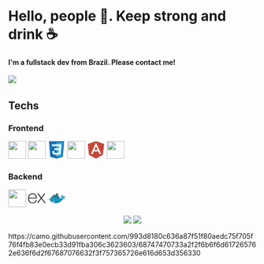 # **Hello, people** 👋. Keep strong and **drink** ☕ 

#### I'm a fullstack dev from Brazil. Please contact me!

<a href="https://www.linkedin.com/in/joao-pedro-s-santos/">
    <img src="https://img.shields.io/badge/linkedin-%230077B5.svg?&style=for-the-badge&logo=linkedin&logoColor=white" />
</a>

## Techs

### Frontend

<p align="left">
  <img src="https://raw.githubusercontent.com/danielcranney/readme-generator/main/public/icons/skills/javascript-colored.svg" width="36" height="36"/>
  <img src="https://raw.githubusercontent.com/danielcranney/readme-generator/main/public/icons/skills/html5-colored.svg" width="36" height="36"/>
  <img src="https://raw.githubusercontent.com/devicons/devicon/master/icons/css3/css3-original.svg" height="36" width="36">
  <img src="https://cdn.jsdelivr.net/gh/devicons/devicon/icons/typescript/typescript-original.svg" width="36" height="36"/>
  <img src="https://raw.githubusercontent.com/devicons/devicon/master/icons/angularjs/angularjs-plain.svg" width="36" height="36"/>
  <img src="https://cdn.jsdelivr.net/gh/devicons/devicon/icons/react/react-original.svg" width="36" height="36"/>
</p>

### Backend

<p align="left">
  <img src="https://cdn.jsdelivr.net/gh/devicons/devicon/icons/nodejs/nodejs-plain.svg" width="36" height="36"/
  <img src="https://raw.githubusercontent.com/devicons/devicon/master/icons/nestjs/nestjs-plain.svg" width="36" height="36"/>
  <img src="https://raw.githubusercontent.com/devicons/devicon/master/icons/express/express-original.svg" width="36" height="36"/>
  <img src="https://raw.githubusercontent.com/devicons/devicon/master/icons/docker/docker-original.svg" width="36" height="36"/>
</p>

<p align="center">
  <img src="https://github-readme-stats.vercel.app/api?username=thejohnjohn&count_private=true&show_icons=true&theme=darcula&hide_border=true&bg_color=00000000&hide=issues,stars" />
  <img src="https://github-readme-stats.vercel.app/api/top-langs/?username=thejohnjohn&layout=compact&theme=darcula&hide_border=true&bg_color=00000000" />
</p>

<div>https://camo.githubusercontent.com/993d8180c636a87f51f80aedc75f705f76f4fb83e0ecb33d91fba306c3623603/68747470733a2f2f6b6f6d617265762e636f6d2f67687076632f3f757365726e616d653d356330</div>

